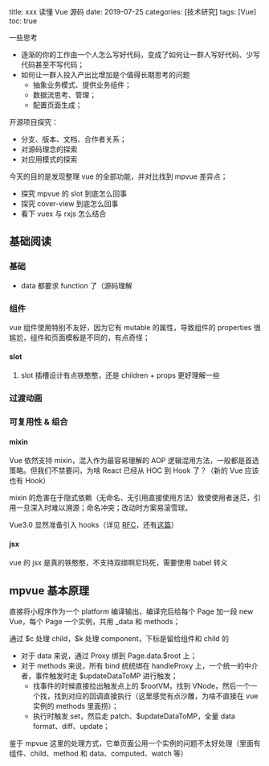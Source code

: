 title: xxx 读懂 Vue 源码
date: 2019-07-25
categories: [技术研究]
tags: [Vue]
toc: true



一些思考

- 逐渐的你的工作由一个人怎么写好代码，变成了如何让一群人写好代码、少写代码甚至不写代码；
- 如何让一群人投入产出比增加是个值得长期思考的问题
  - 抽象业务模式、提供业务组件；
  - 数据流思考、管理；
  - 配置页面生成；



开源项目探究：

- 分支、版本、文档、合作者关系；
- 对源码理念的探索
- 对应用模式的探索



今天的目的是发现整理 vue 的全部功能，并对比找到 mpvue 差异点；

- 探究 mpvue 的 slot 到底怎么回事
- 探究 cover-view 到底怎么回事
- 看下 vuex 与 rxjs 怎么结合

## 基础阅读

### 基础

- data 都要求 function 了（源码理解

### 组件

vue 组件使用特别不友好，因为它有 mutable 的属性，导致组件的 properties 很尴尬，组件和页面模板是不同的，有点奇怪；

#### slot

1. slot 插槽设计有点铁憨憨，还是 children + props 更好理解一些

### 过渡动画

### 可复用性 & 组合

#### mixin

Vue 依然支持 mixin，混入作为最容易理解的 AOP 逻辑混用方法，一般都是首选策略。但我们不禁要问，为啥 React 已经从 HOC 到 Hook 了？（新的 Vue 应该也有 Hook）

mixin 的危害在于隐式依赖（无命名、无引用直接使用方法）致使使用者迷茫，引用一旦深入时难以溯源；命名冲突；改动时方案易滚雪球。

Vue3.0 显然准备引入 hooks（详见 [RFC](https://github.com/vuejs/rfcs/issues/63)，还有[这篇](https://github.com/vuejs/rfcs/pull/42/files?short_path=e560e5d#diff-e560e5df9f0620351fb72581fed9ba5e)）

#### jsx

vue 的 jsx 是真的铁憨憨，不支持双绑啊尼玛死，需要使用 babel 转义

## mpvue 基本原理

直接将小程序作为一个 platform 编译输出，编译完后给每个 Page 加一段 new Vue，每个 Page 一个实例，共用 _data 和 methods；

通过 $c 处理 child，\$k 处理 component，下标是留给组件和 child  的

- 对于 data 来说，通过 Proxy 绑到 Page.data.$root 上；
- 对于 methods 来说，所有 bind 统统绑在 handleProxy 上，一个统一的中介者，事件触发时走 $updateDataToMP 进行触发；
  - 找事件的时候直接拉出触发点上的 $rootVM，找到 VNode，然后一个一个找，找到对应的回调直接执行（这里感觉有点沙雕，为啥不直接在 vue 实例的 methods 里面捞）；
  - 执行时触发 set，然后走 patch、$updateDataToMP，全量 data format、diff、update；

鉴于 mpvue 这里的处理方式，它单页面公用一个实例的问题不太好处理（里面有组件、child、method 和 data、computed、watch 等）

